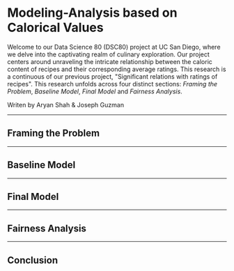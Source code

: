 # Modeling-Analysis based on Calorical Values 

Welcome to our Data Science 80 (DSC80) project at UC San Diego, where we delve into the captivating realm of culinary exploration. Our project centers around unraveling the intricate relationship between the caloric content of recipes and their corresponding average ratings. This research is a continuous of our previous project, "Significant relations with ratings of recipes". This research unfolds across four distinct sections: *Framing the Problem*, *Baseline Model*, *Final Model* and *Fairness Analysis*.


Writen by Aryan Shah & Joseph Guzman


---

## Framing the Problem

---

## Baseline Model

---

## Final Model

---

## Fairness Analysis 

---

## Conclusion